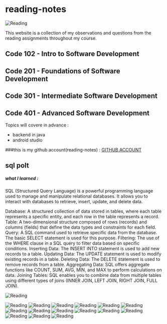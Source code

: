 # reading-notes
![Reading](./assets/welcome.png)



This website is a collection of my observations and questions from the reading assignments throughout my course.

## Code 102 - Intro to Software Development


## Code 201 - Foundations of Software Development


## Code 301 - Intermediate Software Development


## Code 401 - Advanced Software Development


Topics will covere in advance :
- backend in java
- android studio


###this is my github account(reading-notes) : [GITHUB ACCOUNT](https://github.com/mosubborini2000/reading-notes)
## sql polt
 


##### what  I learned :
SQL (Structured Query Language) is a powerful programming language used to manage and manipulate relational databases. It allows you to interact with databases to retrieve, insert, update, and delete data.



Database: A structured collection of data stored in tables, where each table represents a specific entity, and each row in the table represents a record.
Table: A two-dimensional structure composed of rows (records) and columns (fields) that define the data types and constraints for each field.
Query: A SQL command used to retrieve specific data from the database. The basic SELECT statement is used for this purpose.
Filtering: The use of the WHERE clause in a SQL query to filter data based on specific conditions.
Inserting Data: The INSERT INTO statement is used to add new records to a table.
Updating Data: The UPDATE statement is used to modify existing records in a table.
Deleting Data: The DELETE statement is used to remove records from a table.
Aggregating Data: SQL offers aggregate functions like COUNT, SUM, AVG, MIN, and MAX to perform calculations on data.
Joining Tables: SQL enables you to combine data from multiple tables using different types of joins (INNER JOIN, LEFT JOIN, RIGHT JOIN, FULL JOIN).






![Reading](./assets/sqlpolt/Capture.PNG)

![Reading](./assets/sqlpolt/2.PNG)
![Reading](./assets/sqlpolt/3.PNG)
![Reading](./assets/sqlpolt/4.PNG)
![Reading](./assets/sqlpolt/5.PNG)
![Reading](./assets/sqlpolt/7.PNG)
![Reading](./assets/sqlpolt/8.PNG)
![Reading](./assets/sqlpolt/9.PNG)
![Reading](./assets/sqlpolt/10.PNG)
![Reading](./assets/sqlpolt/11.PNG)
![Reading](./assets/sqlpolt/12.PNG)
![Reading](./assets/sqlpolt/13.PNG)
![Reading](./assets/sqlpolt/14.PNG)
![Reading](./assets/sqlpolt/15.PNG)
![Reading](./assets/sqlpolt/16.PNG)
![Reading](./assets/sqlpolt/sqlPh.PNG)










